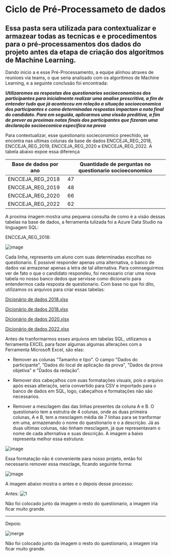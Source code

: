 # Ciclo de Pré-Processameto de dados

## Essa pasta sera utilizada para contextualizar e armazear todas as tecnicas e e procedimentos para o pré-processamentos dos dados do projeto antes da etapa de criação dos algoritmos de Machine Learning.

Dando inicio a e esse Pré-Processamento, a equipe alinhou atraves de reunioes via teams, o que seria analisado com os algoritimos de Machine Learning, e a seguinte conclusão foi encontrada: 

***Utilizaremos as respostas dos questionarios socioeconomicos dos participantes para inicialmente realizar uma analise prescritiva, a fim de entender tudo que já aconteceu em relação a situação socioeconomica dos participantes e como determinadas respostas impactam a nota final do candidato. Para em seguida, aplicarmos uma vissão preditiva, a fim de prever as proximas notas finais dos participantes que fizeram uma declaração socioecomica especifica na prova***

Para contextualizar, esse questionario socieconomico preechido, se encontra nas ultimas colunas da base de dados ENCCEJA_REG_2018, ENCCEJA_REG_2019, ENCCEJA_REG_2020 e ENCCEJA_REG_2022. A tabela abaixo expoe essa diferença

Base de dados por ano | Quantidade de perguntas no questionario socioeconomico
--------- | ------
ENCCEJA_REG_2018 | 47
ENCCEJA_REG_2019 | 48
ENCCEJA_REG_2020 | 66
ENCCEJA_REG_2022 | 62

A proxima imagem mostra uma pequena consulta de como é a visão dessas tabelas na base de dados, a ferramenta tulizada foi a Azure Data Studio na linguagem SQL:

ENCCEJA_REG_2018:

![image](https://github.com/artabreupuc/Projeto5GP4V3/assets/141786256/a03cc4c5-4d0c-4a90-8905-54c70ed2f604)

Cada linha, representa um aluno com suas determinadas escolhas no questionario. É possivel responder apenas uma alternativa, o banco de dados vai armazenar apenas a letra de tal alternativa. Para comnseguirmos ver de fato o que o candidato respondeu, foi necessario criar uma nova tabela no nosso banco dedos que servisse como dicionario para entendermos cada resposta de questionario. Com base no que foi dito, utilizamos os arquivos para criar essas tabelas:

[Dicionário de dados 2018.xlsx](https://github.com/artabreupuc/Projeto5GP4V3/blob/e02b0a68e89b12cd83763bc49bf51bcf25151b24/Metadados/2018/Dicion%C3%A1rios%20de%20dados/Dicion%C3%A1rio%20de%20dados%202018.xlsx)

[Dicionário de dados 2018.xlsx](https://github.com/artabreupuc/Projeto5GP4V3/blob/e02b0a68e89b12cd83763bc49bf51bcf25151b24/Metadados/2019/Dicion%C3%A1rio%20de%20dados/Dicion%C3%A1rio%20de%20dados%202019.xlsx)

[Dicionário de dados 2020.xlsx](https://github.com/artabreupuc/Projeto5GP4V3/blob/e02b0a68e89b12cd83763bc49bf51bcf25151b24/Metadados/2020/Dicion%C3%A1rio%20de%20dados/Dicionario%20de%20dados%202020.xlsx)

[Dicionário de dados 2022.xlsx](https://github.com/artabreupuc/Projeto5GP4V3/blob/e02b0a68e89b12cd83763bc49bf51bcf25151b24/Metadados/2022/Dicion%C3%A1rio%20de%20dados/Dicionario%20de%20dados%202022.xlsx)

Antes de tranformarmos esses arquivos em tabelas SQL, utilizamos a ferramenta EXCEL para fazer algumas algumas alterações com a Ferramenta Microsoft Excel, são elas:

- Remover as colunas "Tamanho e tipo". O campo "Dados do participante", "Dados do local de aplicação da prova", "Dados da prova objetiva" e "Dados da redação".

- Remover dos cabeçalhos com suas formatações visuais, pois o arquivo após essas alteraçõs, seria convertido para CSV e importado para o banco de dados em SQL, logo, cabeçalhos e formatações não são necessarios.

- Remover a mesclagem das das linhas presentes da coluna A e B. O questionario tem a estrutra de 4 colunas, onde as duas primeira colunas, A e B, tem a mesclagem média de 7 linhas para se tranformar em uma, armazenando o nome do questionario e o a descrição. Já as duas ultimas colunas, não tinham mesclagem, já que representavam o nome de cada alternativa e suas descrição. A imagem a baixo representa melhor essa estrutura:

![image](https://github.com/artabreupuc/Projeto5GP4V3/assets/141786256/a7c9a662-b200-4954-b736-f60166db82ce)

Essa formatação não é conveniente para nosso projeto, então foi necessario remover essa mesclage, ficando seguinte forma:

![image](https://github.com/artabreupuc/Projeto5GP4V3/assets/141786256/c0aac9bd-1b3b-4f50-ac87-784d952a90a9)

A imagem abaixo mostra o antes e o depois desse processo:

Antes: 
![1](https://github.com/artabreupuc/Projeto5GP4V3/assets/141786256/569dbca5-75d6-4d1c-9c76-945173e8d8f1)

Não foi colocado junto da imagem o resto do questionario, a imagem iria ficar muito grande.

---

Depois:

![merge](https://github.com/artabreupuc/Projeto5GP4V3/assets/141786256/835232f4-ecc7-4bbc-8300-1a0b386190f6)

Não foi colocado junto da imagem o resto do questionario, a imagem iria ficar muito grande.

